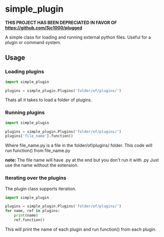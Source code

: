 # simple_plugin

**THIS PROJECT HAS BEEN DEPRECIATED IN FAVOR OF https://github.com/Sjc1000/plugged**

A simple class for loading and running external python files.
Useful for a plugin or command system.

## Usage

### Loading plugins
```python
import simple_plugin

plugins = simple_plugin.Plugins('folder/of/plugins/')
```
Thats all it takes to load a folder of plugins.

### Running plugins
```python
import simple_plugin

plugins = simple_plugin.Plugins('folder/of/plugins/')
plugins['file_name'].function()
```
Where file_name.py is a file in the folder/of/plugins/ folder.
This code will run function() from file_name.py

**note:**
The file name will have .py at the end but you don't run it with .py
Just use the name without the extension.

### Iterating over the plugins
The plugin class supports iteration.
```python
import simple_plugin

plugins = simple_plugin.Plugins('folder/of/plugins/')
for name, ref in plugins:
    print(name)
    ref.function()
```
This will print the name of each plugin and run function() from each plugin.
